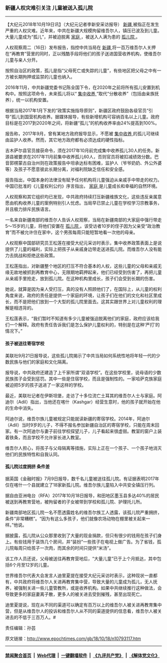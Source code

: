 ### 新疆人权灾难引关注 儿童被送入孤儿院
------------------------

<p>
 【大纪元2018年10月19日讯】（大纪元记者李新安采访报导）
 <a href="http://www.epochtimes.com/gb/tag/%E6%96%B0%E7%96%86.html">
  新疆
 </a>
 被指正在发生严重的人权灾难。近年来，中共在新疆大规模拘留维吾尔人，镇压已波及到儿童。大量儿童成为“孤儿”，并被迫脱离
 <a href="http://www.epochtimes.com/gb/tag/%E5%AE%B6%E5%BA%AD.html">
  家庭
 </a>
 ，被送入人满为患的
 <a href="http://www.epochtimes.com/gb/tag/%E5%AD%A4%E5%84%BF%E9%99%A2.html">
  孤儿院
 </a>
 。
</p>
<p>
 人权观察周二（16日）发布报告，指控中共当局在
 <a href="http://www.epochtimes.com/gb/tag/%E6%96%B0%E7%96%86.html">
  新疆
 </a>
 将一百万维吾尔人关押在“再教育”营里的同时，正以残酷手段将他们的孩子送进国营收养机构，使维吾尔儿童与亲人分开。
</p>
<p>
 按照自治区的政策，孤儿是指“父母死亡或失踪的儿童”，有些地区把父母之中有一方被长期拘押或监禁的儿童也纳入。
</p>
<p>
 2016年11月，中共新疆党委书记陈全国下令，在2020年之前将所有孤儿安置到机构中。按照这项命令，未来孤儿将以“
 <a href="http://www.epochtimes.com/gb/tag/%E9%9B%86%E4%B8%AD%E6%94%B6%E5%85%BB.html">
  集中收养
 </a>
 ”取代“分散收养”（包括由亲族抚养），统一以机构安置。
</p>
<p>
 根据当局2017年1月下发的“政策实施指导原则”，新疆区政府鼓励各级官员“引导”孤儿到国营机构收养。据媒体报导，有些新增机构可容纳百名以上儿童。政府目标是在2017到2020年之间，将新疆“孤儿”的机构收养率由24%提高到100%。
</p>
<p>
 报告称，2017年9月，曾有某地方政府报导显示，不愿被
 <a href="http://www.epochtimes.com/gb/tag/%E9%9B%86%E4%B8%AD%E6%94%B6%E5%85%BB.html">
  集中收养
 </a>
 的孤儿可继续由监护人收养。然而，其它地方政府都有必须达成的硬性指标。
</p>
<p>
 吉木萨尔县官员接获命令，须在2017年10月前完成集中收养孤儿30人的任务。新源县被要求在2017年11月前集中收养孤儿60人，否则官员将被扣减绩效分数。巴音郭楞蒙古自治州则在政策报告中坦承达标有困难，监护人（爷爷奶奶、外公外婆等）及孩子不愿意彼此长期分离，对福利院缺乏信任和安全感。
</p>
<p>
 报告指出，中国本身的法律没有赋予任何机构将儿童强迫从亲戚手中带走的权力。中国已批准的《儿童权利公约》序言指出，
 <a href="http://www.epochtimes.com/gb/tag/%E5%AE%B6%E5%BA%AD.html">
  家庭
 </a>
 是儿童成长和幸福的自然环境。
</p>
<p>
 人权观察和其它组织均已发现，中共政府持续打压新疆维族文化，这些违反亲属意愿由机构收养儿童的案例特别引人忧虑。当局早已禁止儿童在学校学习宗教事务，并且极力排斥民族语言。
</p>
<p>
 一名来自新疆南部的维吾尔人告诉人权观察，当局在新疆南部的大家庭中强行带走5～15岁的儿童，将他们安置在
 <a href="http://www.epochtimes.com/gb/tag/%E5%AD%A4%E5%84%BF%E9%99%A2.html">
  孤儿院
 </a>
 。该受访者10岁的侄子因为父亲受“政治教育”而不被允许住在家中，这个男孩每周只能短暂地看一次他的母亲。
</p>
<p>
 人权观察中国部研究员王松莲在接受大纪元采访时表示，集中收养政策表面上是说提供了儿童的福利，实际上把孩子从亲戚身边带走送进孤儿院。而维吾尔人没有能力去挑战和拒绝这些政策。
</p>
<p>
 王松莲指出，对新疆整个地区的打压不符合基本的人权，这些儿童的父母和亲戚无缘无故地被抓到再教育中心，无限期地羁押起来，他们已经受到伤害了，再把儿童从亲戚手里抢走，放到孤儿院。在这种机构里成长，孩子们会受到长期的伤害。
</p>
<p>
 她说，就算是因为亲人受打压，真的没有人照顾他们了，在国际上，从儿童的权利角度来说，政府的责任是提供一个家庭的环境，让孩子们在他们的文化和社区里成长，而不是把他们放到一个大型的孤儿院里面去。这其实跟世界上对儿童权利的理解是相违背的。
</p>
<p>
 王松莲表示，“我们暂时不知道有多少儿童被强迫脱离他们的家庭，政府应该给我们一个解释。政府有责任告诉我们是怎么保护儿童权利的，特别是在这种‘严打’的情况下。”
</p>
<h4>
 孩子被送往寄宿学校
</h4>
<p>
 美联社9月21日报导说，这些孤儿院揭示了中共当局如何系统性地将年轻一代的少数民族与他们的家庭和文化隔离。
</p>
<p>
 报导说，中共政府还建造了上千家所谓“双语学校”。在这些学校里，说母语的少数民族孩子会受到惩罚。其中一些是住宿学校，而且是强制性的。一家哈萨克族家庭被迫把5岁的孩子送进了一家这样的学校。
</p>
<p>
 最近，美联社记者在伊斯坦堡，走访了十多位流亡土耳其的维吾尔人士与家庭。阿迪尔（Adil）指出，当他还在喀什（Kashgar）经营生意时，他的孩子就开始在他的生命中消失。
</p>
<p>
 阿迪尔说，维吾尔族儿童被规定只能就读新疆的寄宿学校。2014年，阿迪尔（Adil）当时9岁的儿子，不得不报名参加新疆自治区的寄宿学校，只能在周末回家。有一次阿迪尔与妻子前往学校探望儿子，儿子看起来很虚弱。教室的窗户上装着铁条，而且学校不允许家长进入教室。
</p>
<p>
 维吾尔人担心，将孩子与父母隔离等措施，实际上正在一个孩子、一个孩子地消灭他们的民族特性和自我认同。
</p>
<h4>
 孤儿院过度拥挤 条件差
</h4>
<p>
 据英国《金融时报》7月9日报导，数千名儿童被送往孤儿院。有证据表明2017年仅在喀什一个县就建立了18家新孤儿院。维吾尔族儿童陷入中共安全镇压行列。
</p>
<p>
 据自由亚洲电台（RFA）2017年10月18日报导，和田地区墨玉县多达40%的居民被送到再教育营地，被拘留者的子女被带到学校和孤儿院、护理托儿所。
</p>
<p>
 新疆南部地区孤儿院一名不愿透露姓名的维吾尔族工人透露，该孤儿院严重拥挤，条件“非常糟糕”。“因为有这么多孩子，他们就像农场动物在棚里被关起来一样。”他说。
</p>
<p>
 据披露，孤儿院从公众那里收到了大量的现金捐款，但只有很少的钱用在孩子们身上。有些钱用于装饰几个房间，并“装扮”一些孩子在电视上做广告。为了省钱，孤儿院每周只给孩子一次肉，而其余的时间只提供“米汤”。
</p>
<p>
 该工作人员还说，父母被送往再教育营地后，“大量儿童”已于上个月抵达，其中包括6个月至12岁的儿童。
</p>
<p>
 世界维吾尔代表大会发言人迪里夏提在接受大纪元采访时表示，这种现状一直都有，中共政府将维吾尔人关进再教育集中营，导致大量的儿童成为孤儿，无人抚养，被强制关进一些儿童管教所，或是收养机构。如果中共继续推行这种做法，会导致更多的家庭妻离子散，更多人的被关进去受到摧残，甚至出现死亡。
</p>
<p>
 迪里夏提说，现在从不同的渠道可以确定有百万以上的维吾尔人被关进再教育集中营，但是从维吾尔人的投诉和维吾尔人从不同的渠道提供的信息看，维吾尔人被关进去的不低于三百万人。#
</p>
<p>
 责任编辑：孙芸
</p>

原文链接：http://www.epochtimes.com/gb/18/10/18/n10793117.htm


------------------------
#### [禁闻聚合首页](https://github.com/gfw-breaker/banned-news/blob/master/README.md) &nbsp;|&nbsp; [Web代理](https://github.com/gfw-breaker/open-proxy/blob/master/README.md) &nbsp;|&nbsp; [一键翻墙软件](https://github.com/gfw-breaker/nogfw/blob/master/README.md) &nbsp;|&nbsp; [《九评共产党》](https://github.com/gfw-breaker/9ping.md/blob/master/README.md#九评之一评共产党是什么) &nbsp;|&nbsp; [《解体党文化》](https://github.com/gfw-breaker/jtdwh.md/blob/master/README.md#绪论)